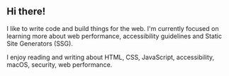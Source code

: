 ## Hi there!

I like to write code and build things for the web. I'm currently focused on learning more about web performance, accessibility guidelines and Static Site Generators (SSG). 

I enjoy reading and writing about HTML, CSS, JavaScript, accessibility, macOS, security, web performance.